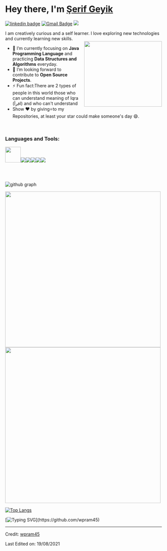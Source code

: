 <h1>Hey there, I'm <a  href="https://github.com/wpram45/">Şerif Geyik </a></h1>

[![linkedin badge](https://img.shields.io/badge/wpram45-30302f?style=flat&logo=linkedin)](https://www.linkedin.com/in/serifgeyik19)
[![Gmail Badge](https://img.shields.io/badge/wpram734@gmail.com-30302f?style=flat&logo=Gmail&logoColor=red)](mailto:wpram734@gmail.com)
<img src="https://komarev.com/ghpvc/?username=wpram45&style=plastic" />

 I am creatively curious and a self learner. I love exploring new technologies and currently learning new skills. <br>
<img align='right' src="https://c.tenor.com/lNtmoshuUI8AAAAj/bahroo-hacker.gif" width="250" height="210">

- 🌱 I’m currently focusing on **Java Programming Language** and practicing **Data Structures and Algorithms** everyday.
- 💬 I’m looking forward to contribute to **Open Source Projects**.
- ⚡ Fun fact:There are 2 types of people in this world those who can understand meaning of  Iqra (اقرأ) and who  can't understand
- Show ❤ by giving⭐to my Repositories, at least your star could make someone's day 😄.

<br>

<h3 align="left">Languages and Tools:</h3>
<p align="left"><img src="https://upload.wikimedia.org/wikipedia/commons/thumb/9/99/Unofficial_JavaScript_logo_2.svg/480px-Unofficial_JavaScript_logo_2.svg.png" width="50" height="50"/><img src="https://img.icons8.com/color/48/4a90e2/python--v1.png"/><img src="https://img.icons8.com/color/48/4a90e2/java-coffee-cup-logo--v1.png"/><img src="https://img.icons8.com/color/48/4a90e2/visual-studio-code-2019.png"/><img src="https://img.icons8.com/color/48/4a90e2/git.png"/><img src="https://img.icons8.com/fluent/48/4a90e2/github.png"/> </p>

<br>
<br>

![github graph](https://activity-graph.herokuapp.com/graph?username=wpram45&theme=react-dark)

<img src = "https://github-readme-streak-stats.herokuapp.com?user=wpram45&theme=dark&hide_border=false" width = 500>

<img src = "https://github-readme-stats.vercel.app/api?username=wpram45&show_icons=true&theme=dark" width = 500>

[![Top Langs](https://github-readme-stats.vercel.app/api/top-langs/?username=wpram45&theme=dark)](https://github.com/wpram45/github-readme-stats)

[![Typing SVG](https://readme-typing-svg.herokuapp.com/?lines=Thanks+For+Visiting!!&center=true&color="FF0000")](https://github.com/wpram45)

---

Credit: [wpram45](https://github.com/wpram45)

Last Edited on: 19/08/2021
